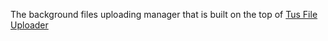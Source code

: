The background files uploading manager that is built on the top of [Tus File Uploader](https://pub.dev/packages/tus_file_uploader)